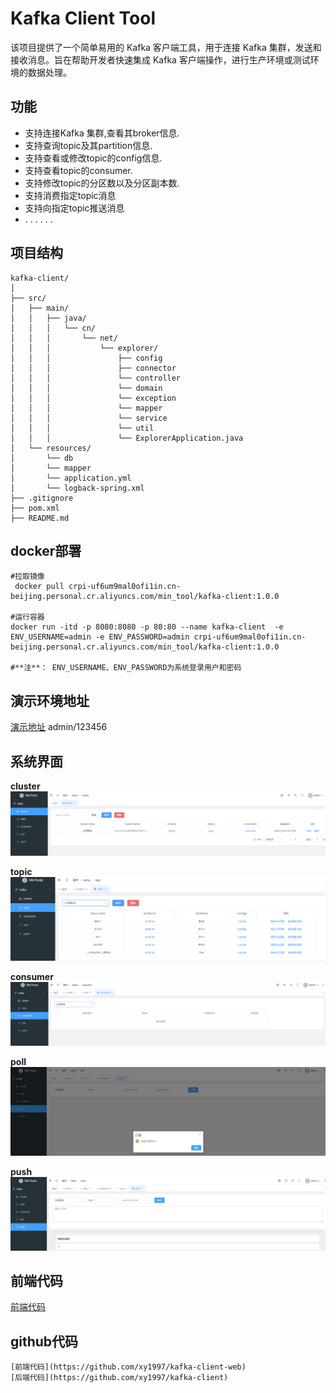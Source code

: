 
# Kafka Client Tool

该项目提供了一个简单易用的 Kafka 客户端工具，用于连接 Kafka 集群，发送和接收消息。旨在帮助开发者快速集成 Kafka 客户端操作，进行生产环境或测试环境的数据处理。

## 功能

- 支持连接Kafka 集群,查看其broker信息.
- 支持查询topic及其partition信息.
- 支持查看或修改topic的config信息.
- 支持查看topic的consumer.
- 支持修改topic的分区数以及分区副本数.
- 支持消费指定topic消息
- 支持向指定topic推送消息
- . . . . . .

## 项目结构
    kafka-client/
    │ 
    ├── src/
    │   ├── main/ 
    │   │   ├── java/
    │   │   │   └── cn/ 
    │   │   │       └── net/
    │   │   │           └── explorer/
    │   │   │               ├── config
    │   │   │               ├── connector
    │   │   │               └── controller
    │   │   │               └── domain
    │   │   │               └── exception
    │   │   │               └── mapper
    │   │   │               └── service
    │   │   │               └── util
    │   │   │               └── ExplorerApplication.java
    │   └── resources/
    │       └── db
    │       └── mapper
    │       └── application.yml
    │       └── logback-spring.xml
    ├── .gitignore
    ├── pom.xml
    ├── README.md
## docker部署
    #拉取镜像
     docker pull crpi-uf6um9mal0ofi1in.cn-beijing.personal.cr.aliyuncs.com/min_tool/kafka-client:1.0.0

    #运行容器
    docker run -itd -p 8080:8080 -p 80:80 --name kafka-client  -e ENV_USERNAME=admin -e ENV_PASSWORD=admin crpi-uf6um9mal0ofi1in.cn-beijing.personal.cr.aliyuncs.com/min_tool/kafka-client:1.0.0
   
    #**注**： ENV_USERNAME、ENV_PASSWORD为系统登录用户和密码

## 演示环境地址
   [演示地址](http://49.232.252.229:83/)
admin/123456

## 系统界面
 **cluster** 
![输入图片说明](cluster.jpg)

 **topic** 
![输入图片说明](topic.jpg)

 **consumer** 
![输入图片说明](consumer.jpg)

 **poll** 
![输入图片说明](poll.jpg)

 **push** 
![输入图片说明](push.jpg)

## 前端代码
   [前端代码]( https://gitee.com/xingyusix/kafka-client-web)

## github代码
    [前端代码](https://github.com/xy1997/kafka-client-web)
    [后端代码](https://github.com/xy1997/kafka-client)
